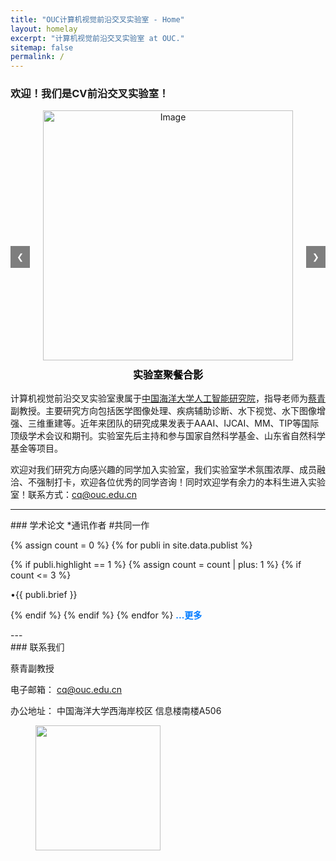```yaml
---
title: "OUC计算机视觉前沿交叉实验室 - Home"
layout: homelay
excerpt: "计算机视觉前沿交叉实验室 at OUC."
sitemap: false
permalink: /
---
```


### 欢迎！我们是CV前沿交叉实验室！



 <div style="position: relative; text-align: center; margin: auto;">
<div style="text-align: center; margin: auto;">
  <img id="imageDisplay" src="{{ site.url }}{{ site.baseurl }}/images/homepageimg/image1.jpg" alt="Image" style=" height: 400px; object-fit: cover;">
   <!-- 图片标题 -->
  <h3 id="imageTitle" style="margin-top: 10px; font-size: 16px; font-weight: bold; color: black;">
    实验室聚餐合影
  </h3>
  
  <!-- 左右箭头按钮 -->
  <button onclick="changeImage(-1)" style="position: absolute; top: 50%; left: 0; background-color: rgba(0,0,0,0.5); color: white; border: none; padding: 10px;">
    &#10094;
  </button>
  <button onclick="changeImage(1)" style="position: absolute; top: 50%; right: 0;  background-color: rgba(0,0,0,0.5); color: white; border: none; padding: 10px;">
    &#10095;
  </button>
</div>
</div>
<script>
  let currentImage = 1;
  const totalImages = 5; // 假设总共有3张图片

  const titles = [
    "实验室聚餐合影",
    "学校图书馆前合影",
    "8.20聚餐合影",
    "谭润清18大寿合影",
    "中国海大100周年校庆合影"
  ];

  function changeImage(direction) {
    currentImage += direction;
    if (currentImage > totalImages) currentImage = 1;
    if (currentImage < 1) currentImage = totalImages;
    document.getElementById('imageDisplay').src = `{{ site.url }}{{ site.baseurl }}/images/homepageimg/image${currentImage}.jpg`;
    document.getElementById('imageTitle').innerText = titles[currentImage - 1];
  }
</script>

<!-- ![]({{ site.url }}{{ site.baseurl }}/images/lab_logo.jpg){: style="width: 230px; float: left;margin-right: 20px; border: 10px"} -->

<div class="row" style="max-width: 800px; margin: auto;">
计算机视觉前沿交叉实验室隶属于<a href="https://www.ai-ouc.cn/" class="off" target="_blank">中国海洋大学人工智能研究院</a>，指导老师为<a href="https://tocaiqing.github.io" class="off" target="_blank">蔡青</a>副教授。主要研究方向包括医学图像处理、疾病辅助诊断、水下视觉、水下图像增强、三维重建等。近年来团队的研究成果发表于AAAI、IJCAI、MM、TIP等国际顶级学术会议和期刊。实验室先后主持和参与国家自然科学基金、山东省自然科学基金等项目。

欢迎对我们研究方向感兴趣的同学加入实验室，我们实验室学术氛围浓厚、成员融洽、不强制打卡，欢迎各位优秀的同学咨询！同时欢迎学有余力的本科生进入实验室！联系方式：cq@ouc.edu.cn 

</div>





---
<div class="row" style="max-width: 800px; margin: auto;">
### 学术论文
*通讯作者 #共同一作


{% assign count = 0 %}
{% for publi in site.data.publist %}


{% if publi.highlight == 1 %}
{% assign count = count | plus: 1 %}
    {% if count <= 3 %}

<div class="row" style="max-width: 800px; margin: auto;">
<div class="col-sm-12 clearfix">
 <div class="row">
  <p><a class="pub1" style="font-size: 14px; text-decoration: none;">&#8226;{{ publi.brief }}</a></p>
  
 </div>
</div>



</div>

{% endif %}
{% endif %}
{% endfor %}
<a href="{{ site.url }}{{ site.baseurl }}/publications" style="text-decoration: none; color: #007bff; font-weight: bold;">...更多</a>
</div>
---

<!-- 
### 成员
---

#### 导师
{% assign number_printed = 0 %}
{% for member in site.data.team_members %}

{% assign even_odd = number_printed | modulo: 2 %}
{% if member.group == 0 %}

{% if even_odd == 0 %}
<div class="row">
{% endif %}

<div class="col-sm-6 clearfix">
  <img src="{{ site.url }}{{ site.baseurl }}/images/teampic/{{ member.photo }}" class="img-responsive" width="25%" style="float: left" />
  <h4><a href="https://tocaiqing.github.io" class="off" target="_blank">{{ member.name }}</a></h4>
  <i>{{ member.info }}</i>
</div>

{% assign number_printed = number_printed | plus: 1 %}

{% if even_odd == 1 %}
</div>
{% endif %}

{% endif %}
{% endfor %}

{% assign even_odd = number_printed | modulo: 2 %}
{% if even_odd == 1 %}
</div>
{% endif %}

---

#### 24级研究生
{% assign number_printed = 0 %}
{% for member in site.data.team_members %}

{% assign even_odd = number_printed | modulo: 2 %}
{% if member.group == 2 %}

{% if even_odd == 0 %}
<div class="row">
{% endif %}

<div class="col-sm-6 clearfix">
  <img src="{{ site.url }}{{ site.baseurl }}/images/teampic/{{ member.photo }}" class="img-responsive" width="25%" style="float: left" />
  <h4>{{ member.name }}</h4>
  <i>{{ member.info }}</i>
</div>

{% assign number_printed = number_printed | plus: 1 %}

{% if even_odd == 1 %}
</div>
{% endif %}

{% endif %}
{% endfor %}

{% assign even_odd = number_printed | modulo: 2 %}
{% if even_odd == 1 %}
</div>
{% endif %}


#### 23级研究生
{% assign number_printed = 0 %}
{% for member in site.data.team_members %}

{% assign even_odd = number_printed | modulo: 2 %}
{% if member.group == 1 %}

{% if even_odd == 0 %}
<div class="row">
{% endif %}

<div class="col-sm-6 clearfix">
  <img src="{{ site.url }}{{ site.baseurl }}/images/teampic/{{ member.photo }}" class="img-responsive" width="25%" style="float: left" />
  <h4><a href="{{ member.url }}" class="off">{{ member.name }}</a></h4>
  <i>{{ member.info }}</i>
</div>

{% assign number_printed = number_printed | plus: 1 %}

{% if even_odd == 1 %}
</div>
{% endif %}

{% endif %}
{% endfor %}

{% assign even_odd = number_printed | modulo: 2 %}
{% if even_odd == 1 %}
</div>
{% endif %}
-->
<!-- 
### 合作
We work with closely with numerous collaborators, including the [State Lab](https://www.mstatelab.com/) and [Bender Lab](https://benderlab.ucsf.edu/lab-members) at UCSF, the [Devlin Lab](https://www.psychiatry.pitt.edu/about-us/our-people/faculty/bernie-j-devlin-phd) at UPMC, the [Roeder Lab](http://www.stat.cmu.edu/~roeder/) at Carnegie Mellon, the [Sestan Lab](http://medicine.yale.edu/lab/sestan/index.aspx), and the [Talkowski lab](http://talkowski.mgh.harvard.edu/) at Harvard.

### 加入我们
If you are interested in joining please go to the [recruitment](recruitment) page. -->
<div class="row" style="max-width: 800px; margin: auto;">
### 联系我们

蔡青副教授

电子邮箱： cq@ouc.edu.cn

办公地址： 中国海洋大学西海岸校区 信息楼南楼A506


<figure class="third">
<img src="{{ site.url }}{{ site.baseurl }}/images/logopic/xiaohui.png" style="width: 200px">	
</div>







